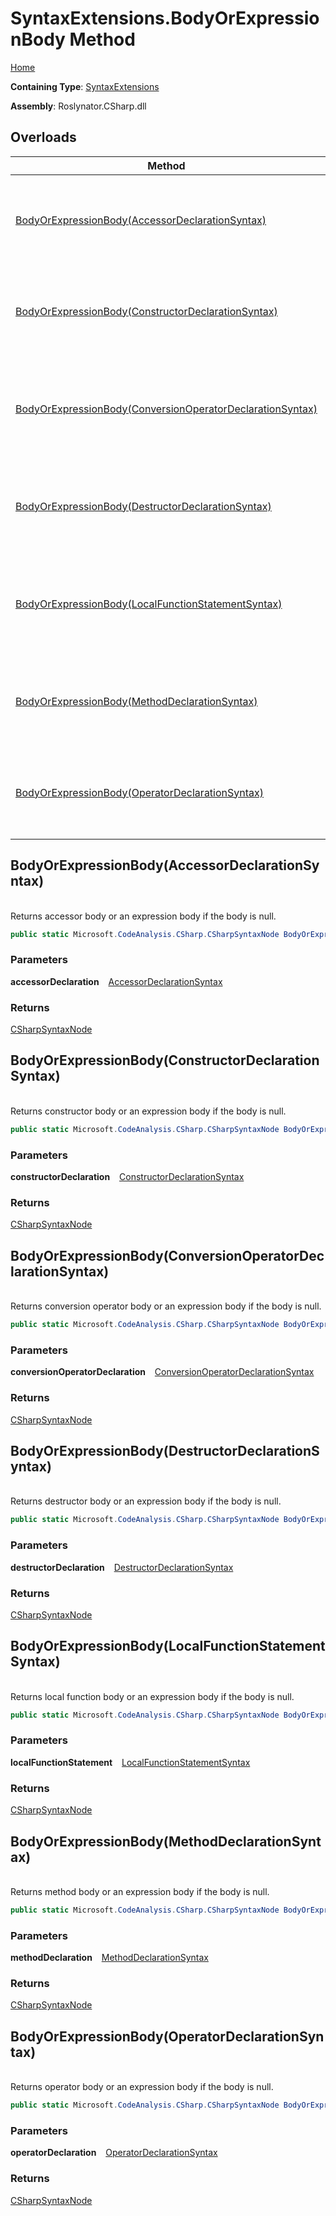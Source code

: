 # SyntaxExtensions\.BodyOrExpressionBody Method

[Home](../../../../README.md)

**Containing Type**: [SyntaxExtensions](../README.md)

**Assembly**: Roslynator\.CSharp\.dll

## Overloads

| Method | Summary |
| ------ | ------- |
| [BodyOrExpressionBody(AccessorDeclarationSyntax)](#Roslynator_CSharp_SyntaxExtensions_BodyOrExpressionBody_Microsoft_CodeAnalysis_CSharp_Syntax_AccessorDeclarationSyntax_) | Returns accessor body or an expression body if the body is null\. |
| [BodyOrExpressionBody(ConstructorDeclarationSyntax)](#Roslynator_CSharp_SyntaxExtensions_BodyOrExpressionBody_Microsoft_CodeAnalysis_CSharp_Syntax_ConstructorDeclarationSyntax_) | Returns constructor body or an expression body if the body is null\. |
| [BodyOrExpressionBody(ConversionOperatorDeclarationSyntax)](#Roslynator_CSharp_SyntaxExtensions_BodyOrExpressionBody_Microsoft_CodeAnalysis_CSharp_Syntax_ConversionOperatorDeclarationSyntax_) | Returns conversion operator body or an expression body if the body is null\. |
| [BodyOrExpressionBody(DestructorDeclarationSyntax)](#Roslynator_CSharp_SyntaxExtensions_BodyOrExpressionBody_Microsoft_CodeAnalysis_CSharp_Syntax_DestructorDeclarationSyntax_) | Returns destructor body or an expression body if the body is null\. |
| [BodyOrExpressionBody(LocalFunctionStatementSyntax)](#Roslynator_CSharp_SyntaxExtensions_BodyOrExpressionBody_Microsoft_CodeAnalysis_CSharp_Syntax_LocalFunctionStatementSyntax_) | Returns local function body or an expression body if the body is null\. |
| [BodyOrExpressionBody(MethodDeclarationSyntax)](#Roslynator_CSharp_SyntaxExtensions_BodyOrExpressionBody_Microsoft_CodeAnalysis_CSharp_Syntax_MethodDeclarationSyntax_) | Returns method body or an expression body if the body is null\. |
| [BodyOrExpressionBody(OperatorDeclarationSyntax)](#Roslynator_CSharp_SyntaxExtensions_BodyOrExpressionBody_Microsoft_CodeAnalysis_CSharp_Syntax_OperatorDeclarationSyntax_) | Returns operator body or an expression body if the body is null\. |

## BodyOrExpressionBody\(AccessorDeclarationSyntax\) <a id="Roslynator_CSharp_SyntaxExtensions_BodyOrExpressionBody_Microsoft_CodeAnalysis_CSharp_Syntax_AccessorDeclarationSyntax_"></a>

\
Returns accessor body or an expression body if the body is null\.

```csharp
public static Microsoft.CodeAnalysis.CSharp.CSharpSyntaxNode BodyOrExpressionBody(this Microsoft.CodeAnalysis.CSharp.Syntax.AccessorDeclarationSyntax accessorDeclaration)
```

### Parameters

**accessorDeclaration** &ensp; [AccessorDeclarationSyntax](https://docs.microsoft.com/en-us/dotnet/api/microsoft.codeanalysis.csharp.syntax.accessordeclarationsyntax)

### Returns

[CSharpSyntaxNode](https://docs.microsoft.com/en-us/dotnet/api/microsoft.codeanalysis.csharp.csharpsyntaxnode)

## BodyOrExpressionBody\(ConstructorDeclarationSyntax\) <a id="Roslynator_CSharp_SyntaxExtensions_BodyOrExpressionBody_Microsoft_CodeAnalysis_CSharp_Syntax_ConstructorDeclarationSyntax_"></a>

\
Returns constructor body or an expression body if the body is null\.

```csharp
public static Microsoft.CodeAnalysis.CSharp.CSharpSyntaxNode BodyOrExpressionBody(this Microsoft.CodeAnalysis.CSharp.Syntax.ConstructorDeclarationSyntax constructorDeclaration)
```

### Parameters

**constructorDeclaration** &ensp; [ConstructorDeclarationSyntax](https://docs.microsoft.com/en-us/dotnet/api/microsoft.codeanalysis.csharp.syntax.constructordeclarationsyntax)

### Returns

[CSharpSyntaxNode](https://docs.microsoft.com/en-us/dotnet/api/microsoft.codeanalysis.csharp.csharpsyntaxnode)

## BodyOrExpressionBody\(ConversionOperatorDeclarationSyntax\) <a id="Roslynator_CSharp_SyntaxExtensions_BodyOrExpressionBody_Microsoft_CodeAnalysis_CSharp_Syntax_ConversionOperatorDeclarationSyntax_"></a>

\
Returns conversion operator body or an expression body if the body is null\.

```csharp
public static Microsoft.CodeAnalysis.CSharp.CSharpSyntaxNode BodyOrExpressionBody(this Microsoft.CodeAnalysis.CSharp.Syntax.ConversionOperatorDeclarationSyntax conversionOperatorDeclaration)
```

### Parameters

**conversionOperatorDeclaration** &ensp; [ConversionOperatorDeclarationSyntax](https://docs.microsoft.com/en-us/dotnet/api/microsoft.codeanalysis.csharp.syntax.conversionoperatordeclarationsyntax)

### Returns

[CSharpSyntaxNode](https://docs.microsoft.com/en-us/dotnet/api/microsoft.codeanalysis.csharp.csharpsyntaxnode)

## BodyOrExpressionBody\(DestructorDeclarationSyntax\) <a id="Roslynator_CSharp_SyntaxExtensions_BodyOrExpressionBody_Microsoft_CodeAnalysis_CSharp_Syntax_DestructorDeclarationSyntax_"></a>

\
Returns destructor body or an expression body if the body is null\.

```csharp
public static Microsoft.CodeAnalysis.CSharp.CSharpSyntaxNode BodyOrExpressionBody(this Microsoft.CodeAnalysis.CSharp.Syntax.DestructorDeclarationSyntax destructorDeclaration)
```

### Parameters

**destructorDeclaration** &ensp; [DestructorDeclarationSyntax](https://docs.microsoft.com/en-us/dotnet/api/microsoft.codeanalysis.csharp.syntax.destructordeclarationsyntax)

### Returns

[CSharpSyntaxNode](https://docs.microsoft.com/en-us/dotnet/api/microsoft.codeanalysis.csharp.csharpsyntaxnode)

## BodyOrExpressionBody\(LocalFunctionStatementSyntax\) <a id="Roslynator_CSharp_SyntaxExtensions_BodyOrExpressionBody_Microsoft_CodeAnalysis_CSharp_Syntax_LocalFunctionStatementSyntax_"></a>

\
Returns local function body or an expression body if the body is null\.

```csharp
public static Microsoft.CodeAnalysis.CSharp.CSharpSyntaxNode BodyOrExpressionBody(this Microsoft.CodeAnalysis.CSharp.Syntax.LocalFunctionStatementSyntax localFunctionStatement)
```

### Parameters

**localFunctionStatement** &ensp; [LocalFunctionStatementSyntax](https://docs.microsoft.com/en-us/dotnet/api/microsoft.codeanalysis.csharp.syntax.localfunctionstatementsyntax)

### Returns

[CSharpSyntaxNode](https://docs.microsoft.com/en-us/dotnet/api/microsoft.codeanalysis.csharp.csharpsyntaxnode)

## BodyOrExpressionBody\(MethodDeclarationSyntax\) <a id="Roslynator_CSharp_SyntaxExtensions_BodyOrExpressionBody_Microsoft_CodeAnalysis_CSharp_Syntax_MethodDeclarationSyntax_"></a>

\
Returns method body or an expression body if the body is null\.

```csharp
public static Microsoft.CodeAnalysis.CSharp.CSharpSyntaxNode BodyOrExpressionBody(this Microsoft.CodeAnalysis.CSharp.Syntax.MethodDeclarationSyntax methodDeclaration)
```

### Parameters

**methodDeclaration** &ensp; [MethodDeclarationSyntax](https://docs.microsoft.com/en-us/dotnet/api/microsoft.codeanalysis.csharp.syntax.methoddeclarationsyntax)

### Returns

[CSharpSyntaxNode](https://docs.microsoft.com/en-us/dotnet/api/microsoft.codeanalysis.csharp.csharpsyntaxnode)

## BodyOrExpressionBody\(OperatorDeclarationSyntax\) <a id="Roslynator_CSharp_SyntaxExtensions_BodyOrExpressionBody_Microsoft_CodeAnalysis_CSharp_Syntax_OperatorDeclarationSyntax_"></a>

\
Returns operator body or an expression body if the body is null\.

```csharp
public static Microsoft.CodeAnalysis.CSharp.CSharpSyntaxNode BodyOrExpressionBody(this Microsoft.CodeAnalysis.CSharp.Syntax.OperatorDeclarationSyntax operatorDeclaration)
```

### Parameters

**operatorDeclaration** &ensp; [OperatorDeclarationSyntax](https://docs.microsoft.com/en-us/dotnet/api/microsoft.codeanalysis.csharp.syntax.operatordeclarationsyntax)

### Returns

[CSharpSyntaxNode](https://docs.microsoft.com/en-us/dotnet/api/microsoft.codeanalysis.csharp.csharpsyntaxnode)

